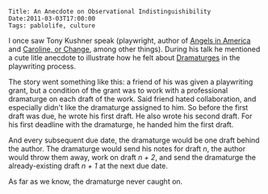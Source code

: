     Title: An Anecdote on Observational Indistinguishibility
    Date:2011-03-03T17:00:00
    Tags: pablolife, culture


I once saw Tony Kushner speak (playwright, author of [Angels in America][1] and
[Caroline, or Change][2], among other things).   During his talk he mentioned a
cute litle anecdote to illustrate how he felt about [Dramaturges][3] in the
playwriting process.

The story went something like this:  a friend of his was given a playwriting
grant, but a condition of the grant was to work with a professional dramaturge on
each draft of the work.  Said friend hated collaboration, and especially didn't
like the dramaturge assigned to him.  So before the first draft was due, he wrote
his first draft.  He also wrote his second draft.  For his first deadline
with the dramaturge, he handed him the first draft.

And every subsequent due date, the dramaturge would be one draft behind the
author. The dramaturge would send his notes for draft *n*, the author would throw
them away, work on draft *n + 2*, and send the dramaturge the already-existing
draft *n + 1* at the next due date.

As far as we know, the dramaturge never caught on.

   [1]: http://en.wikipedia.org/wiki/Angels_in_America
   [2]: http://en.wikipedia.org/wiki/Caroline,_or_Change
   [3]: http://en.wikipedia.org/wiki/Dramaturge
